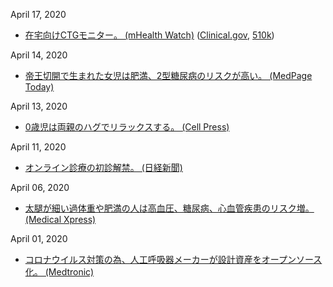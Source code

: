 April 17, 2020
* [在宅向けCTGモニター。 (mHealth Watch)](http://mhealthwatch.jp/global/news20200417) ([Clinical.gov](https://clinicaltrials.gov/ct2/show/NCT03504189), [510k](https://www.nuvocares.com/assets/downloads/K191401.510kSummary.Final_Sent001.pdf))

April 14, 2020
* [帝王切開で生まれた女児は肥満、2型糖尿病のリスクが高い。 (MedPage Today)](https://www.medpagetoday.com/endocrinology/diabetes/85940)

April 13, 2020
* [0歳児は両親のハグでリラックスする。 (Cell Press)](https://www.cell.com/iscience/fulltext/S2589-0042(20)30180-2)

April 11, 2020
* [オンライン診療の初診解禁。 (日経新聞)](https://www.nikkei.com/article/DGXMZO57773820X00C20A4EE8000/)

April 06, 2020
* [太腿が細い過体重や肥満の人は高血圧、糖尿病、心血管疾患のリスク増。 (Medical Xpress)](https://medicalxpress.com/news/2020-04-larger-thighs-heart-disease-obesity.html)

April 01, 2020
* [コロナウイルス対策の為、人工呼吸器メーカーが設計資産をオープンソース化。 (Medtronic)](https://www.medtronic.com/us-en/e/open-files.html)
